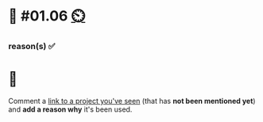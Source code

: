 # 💪 #01.06 [⏲️](https://youtu.be/1gQJUjgCqrU)

### reason(s) ✅

# 🏅

Comment a [link to a project you've seen](https://github.com/digital-sustainability/module-eoss-hs22-sandbox/issues/4) (that has **not been mentioned yet**) and **add a reason why** it's been used.